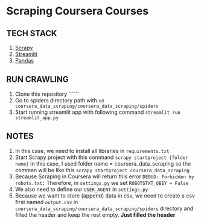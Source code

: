 # Scraping Coursera Courses

## TECH STACK

1. [Scrapy](https://docs.scrapy.org/en/latest/topics/exporters.html)
2. [Streamlit](https://docs.streamlit.io/)
3. [Pandas](https://pandas.pydata.org/docs/)

## RUN CRAWLING

1. Clone this repository ``````
2. Go to spiders directory path with ```cd coursera_data_scraping/coursera_data_scraping/spiders```
3. Start running streamlit app with following command ```streamlit run streamlit_app.py```

## NOTES

1. In this case, we need to install all libraries in ```requirements.txt```
2. Start Scrapy project with this command ```scrapy startproject {folder name}``` in this case, I used folder name = coursera_data_scraping so the comman will be like this ```scrapy startproject coursera_data_scraping``` 
3. Because Scraping in Coursera will return this error ```DEBUG: Forbidden by robots.txt:``` Therefore, in ```settings.py``` we set ```ROBOTSTXT_OBEY = False```
4. We also need to define our ```USER_AGENT``` in ```settings.py```
5. Because we want to store (append) data in csv, we need to create a csv first named ```output.csv``` in ```coursera_data_scraping/coursera_data_scraping/spiders``` directory and filled the header and keep the rest empty. **Just filled the header**